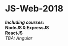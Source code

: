 # JS-Web-2018

<b><i>Including courses:</i></b><br>
<b>NodeJS & ExpressJS</b><br>
<b>ReactJS</b><br>
<i>TBA: Angular</i>
